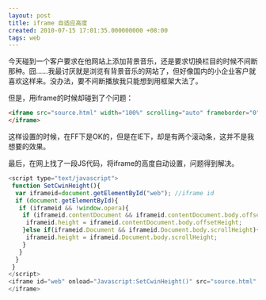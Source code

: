 ```yaml
---
layout: post
title: iframe 自适应高度
created: 2010-07-15 17:01:35.000000000 +08:00
tags: web
---
```


今天碰到一个客户要求在他网站上添加背景音乐，还是要求切换栏目的时候不间断那种。囧……我最讨厌就是浏览有背景音乐的网站了，但好像国内的小企业客户就喜欢这样来。没办法，要不间断播放我只能想到用框架大法了。

但是，用iframe的时候却碰到了个问题：

```html
<iframe src="source.html" width="100%" scrolling="auto" frameborder="0" height="100%">
</iframe>
```

这样设置的时候，在FF下是OK的，但是在IE下，却是有两个滚动条，这并不是我想要的效果。

最后，在网上找了一段JS代码，将iframe的高度自动设置，问题得到解决。

```javascript
<script type="text/javascript">
 function SetCwinHeight(){
  var iframeid=document.getElementById("web"); //iframe id
  if (document.getElementById){
   if (iframeid && !window.opera){
    if (iframeid.contentDocument && iframeid.contentDocument.body.offsetHeight){
     iframeid.height = iframeid.contentDocument.body.offsetHeight;
    }else if(iframeid.Document && iframeid.Document.body.scrollHeight){
     iframeid.height = iframeid.Document.body.scrollHeight;
    }
   }
  }
 }
</script>
<iframe id="web" onload="Javascript:SetCwinHeight()" src="source.html" width="100%" scrolling="no" frameborder="0" height="87">
</iframe>
```

